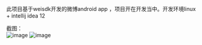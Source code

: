 此项目基于weisdk开发的微博android app ，项目开在开发当中。开发环境linux +  intellij idea 12 

截图：<br/>
![image](https://raw.github.com/creturn/weibo/master/exppic/1.jpg)
![image](https://raw.github.com/creturn/weibo/master/exppic/2.jpg)
